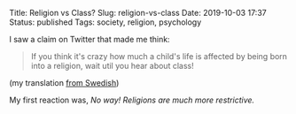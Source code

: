 Title: Religion vs Class?
Slug: religion-vs-class
Date: 2019-10-03 17:37
Status: published
Tags: society, religion, psychology

I saw a claim on Twitter that made me think: 
> If you think it's crazy how much a child's life is affected by being born into a religion, wait util you hear about class!

(my translation [from Swedish](https://twitter.com/fiskargubbe/status/1179682051877933056))

My first reaction was, *No way! Religions are much more restrictive.* 

